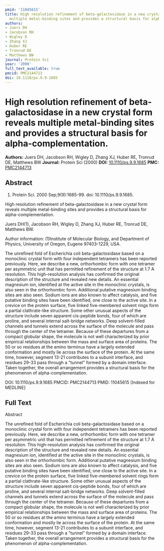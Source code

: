 ```yaml
---
pmid: '11045615'
title: High resolution refinement of beta-galactosidase in a new crystal form reveals
  multiple metal-binding sites and provides a structural basis for alpha-complementation.
authors:
- Juers DH
- Jacobson RH
- Wigley D
- Zhang XJ
- Huber RE
- Tronrud DE
- Matthews BW
journal: Protein Sci
year: '2000'
full_text_available: true
pmcid: PMC2144713
doi: 10.1110/ps.9.9.1685
---
```


# High resolution refinement of beta-galactosidase in a new crystal form reveals multiple metal-binding sites and provides a structural basis for alpha-complementation.
**Authors:** Juers DH, Jacobson RH, Wigley D, Zhang XJ, Huber RE, Tronrud DE, Matthews BW
**Journal:** Protein Sci (2000)
**DOI:** [10.1110/ps.9.9.1685](https://doi.org/10.1110/ps.9.9.1685)
**PMC:** [PMC2144713](https://www.ncbi.nlm.nih.gov/pmc/articles/PMC2144713/)

## Abstract

1. Protein Sci. 2000 Sep;9(9):1685-99. doi: 10.1110/ps.9.9.1685.

High resolution refinement of beta-galactosidase in a new crystal form reveals 
multiple metal-binding sites and provides a structural basis for 
alpha-complementation.

Juers DH(1), Jacobson RH, Wigley D, Zhang XJ, Huber RE, Tronrud DE, Matthews BW.

Author information:
(1)Institute of Molecular Biology, and Department of Physics, University of 
Oregon, Eugene 97403-1229, USA.

The unrefined fold of Escherichia coli beta-galactosidase based on a monoclinic 
crystal form with four independent tetramers has been reported previously. Here, 
we describe a new, orthorhombic form with one tetramer per asymmetric unit that 
has permitted refinement of the structure at 1.7 A resolution. This 
high-resolution analysis has confirmed the original description of the structure 
and revealed new details. An essential magnesium ion, identified at the active 
site in the monoclinic crystals, is also seen in the orthorhombic form. 
Additional putative magnesium binding sites are also seen. Sodium ions are also 
known to affect catalysis, and five putative binding sites have been identified, 
one close to the active site. In a crevice on the protein surface, five linked 
five-membered solvent rings form a partial clathrate-like structure. Some other 
unusual aspects of the structure include seven apparent cis-peptide bonds, four 
of which are proline, and several internal salt-bridge networks. Deep 
solvent-filled channels and tunnels extend across the surface of the molecule 
and pass through the center of the tetramer. Because of these departures from a 
compact globular shape, the molecule is not well characterized by prior 
empirical relationships between the mass and surface area of proteins. The 50 or 
so residues at the amino terminus have a largely extended conformation and 
mostly lie across the surface of the protein. At the same time, however, segment 
13-21 contributes to a subunit interface, and residues 29-33 pass through a 
"tunnel" formed by a domain interface. Taken together, the overall arrangement 
provides a structural basis for the phenomenon of alpha-complementation.

DOI: 10.1110/ps.9.9.1685
PMCID: PMC2144713
PMID: 11045615 [Indexed for MEDLINE]

## Full Text

Abstract

The unrefined fold of Escherichia coli beta-galactosidase based on a monoclinic crystal form with four independent tetramers has been reported previously. Here, we describe a new, orthorhombic form with one tetramer per asymmetric unit that has permitted refinement of the structure at 1.7 A resolution. This high-resolution analysis has confirmed the original description of the structure and revealed new details. An essential magnesium ion, identified at the active site in the monoclinic crystals, is also seen in the orthorhombic form. Additional putative magnesium binding sites are also seen. Sodium ions are also known to affect catalysis, and five putative binding sites have been identified, one close to the active site. In a crevice on the protein surface, five linked five-membered solvent rings form a partial clathrate-like structure. Some other unusual aspects of the structure include seven apparent cis-peptide bonds, four of which are proline, and several internal salt-bridge networks. Deep solvent-filled channels and tunnels extend across the surface of the molecule and pass through the center of the tetramer. Because of these departures from a compact globular shape, the molecule is not well characterized by prior empirical relationships between the mass and surface area of proteins. The 50 or so residues at the amino terminus have a largely extended conformation and mostly lie across the surface of the protein. At the same time, however, segment 13-21 contributes to a subunit interface, and residues 29-33 pass through a "tunnel" formed by a domain interface. Taken together, the overall arrangement provides a structural basis for the phenomenon of alpha-complementation.
